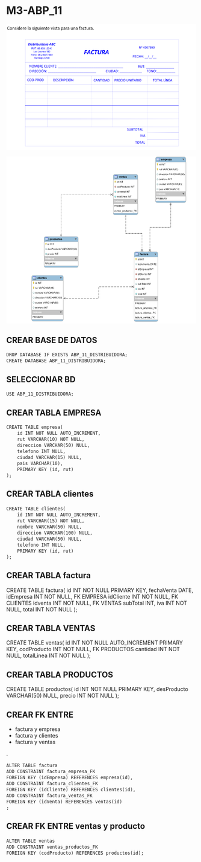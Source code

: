 # M3-ABP_11

![](./assets/img/M3-ABP_11.png)

![](./assets/img/M3-ABP_11_.png)

## CREAR BASE DE DATOS

    DROP DATABASE IF EXISTS ABP_11_DISTRIBUIDORA;
    CREATE DATABASE ABP_11_DISTRIBUIDORA;

## SELECCIONAR BD

    USE ABP_11_DISTRIBUIDORA;

## CREAR TABLA EMPRESA

    CREATE TABLE empresa(
        id INT NOT NULL AUTO_INCREMENT,
        rut VARCHAR(10) NOT NULL,
        direccion VARCHAR(50) NULL,
        telefono INT NULL,
        ciudad VARCHAR(15) NULL,
        pais VARCHAR(10),
        PRIMARY KEY (id, rut)
    );

## CREAR TABLA clientes

    CREATE TABLE clientes(
        id INT NOT NULL AUTO_INCREMENT,
        rut VARCHAR(15) NOT NULL,
        nombre VARCHAR(50) NULL,
        direccion VARCHAR(100) NULL,
        ciudad VARCHAR(50) NULL,
        telefono INT NULL,
        PRIMARY KEY (id, rut)
    );

## CREAR TABLA factura

CREATE TABLE factura(
    id INT NOT NULL PRIMARY KEY,
    fechaVenta DATE,
    idEmpresa INT NOT NULL, FK EMPRESA
    idCliente INT NOT NULL, FK CLIENTES
    idventa INT NOT NULL, FK VENTAS
    subTotal INT,
    iva INT NOT NULL,
    total INT NOT NULL
);

## CREAR TABLA VENTAS

CREATE TABLE ventas(
    id INT NOT NULL AUTO_INCREMENT PRIMARY KEY,
    codProducto INT NOT NULL, FK PRODUCTOS
    cantidad INT NOT NULL,
    totalLinea INT NOT NULL
);

## CREAR TABLA PRODUCTOS

CREATE TABLE productos(
    id INT NOT NULL PRIMARY KEY,
    desProducto VARCHAR(50) NULL,
    precio INT NOT NULL
);

## CREAR FK ENTRE

- factura y empresa
- factura y clientes
- factura y ventas

.

    ALTER TABLE factura
    ADD CONSTRAINT factura_empresa_FK
    FOREIGN KEY (idEmpresa) REFERENCES empresa(id),
    ADD CONSTRAINT factura_clientes_FK
    FOREIGN KEY (idCliente) REFERENCES clientes(id),
    ADD CONSTRAINT factura_ventas_FK
    FOREIGN KEY (idVenta) REFERENCES ventas(id)
    ;

## CREAR FK ENTRE ventas y producto

    ALTER TABLE ventas
    ADD CONSTRAINT ventas_productos_FK
    FOREIGN KEY (codProducto) REFERENCES productos(id);


